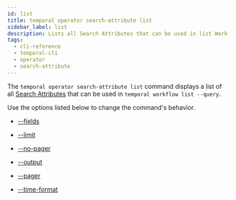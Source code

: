 ```yaml
---
id: list
title: temporal operator search-attribute list
sidebar_label: list
description: Lists all Search Attributes that can be used in list Workflow Queries.
tags:
  - cli-reference
  - temporal-cli
  - operator
  - search-attribute
---
```


The `temporal operator search-attribute list` command displays a list of all [Search Attributes](/concepts/what-is-a-search-attribute) that can be used in `temporal workflow list --query`.

Use the options listed below to change the command's behavior.

- [--fields](/cli/cmd-options/fields)

- [--limit](/cli/cmd-options/limit)

- [--no-pager](/cli/cmd-options/no-pager)

- [--output](/cli/cmd-options/output)

- [--pager](/cli/cmd-options/pager)

- [--time-format](/cli/cmd-options/time-format)
